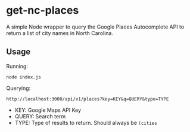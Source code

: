 # get-nc-places

A simple Node wrapper to query the Google Places Autocomplete API to return a list of city names in North Carolina.

## Usage

Running:

```
node index.js
```

Querying:

```
http://localhost:3000/api/v1/places?key=KEY&q=QUERY&type=TYPE
```

* KEY: Google Maps API Key
* QUERY: Search term
* TYPE: Type of results to return. Should always be `(cities`
